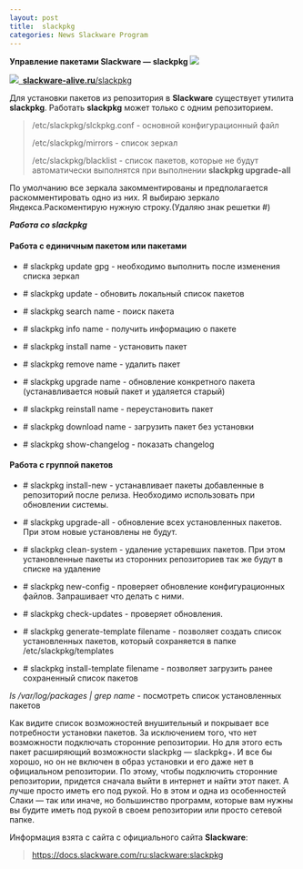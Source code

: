 ```yaml
---
layout: post
title:  slackpkg
categories: News Slackware Program
---
```


**Управление пакетами Slackware — slackpkg 
![](/image/slackpkg-Управление_пакетами_Slackware/Aspose.Words.557949d1-6f47-4a41-8bb5-d632c57d1a81.001.png)**

![](/image/slackpkg-Управление_пакетами_Slackware/Aspose.Words.557949d1-6f47-4a41-8bb5-d632c57d1a81.002.png)[` `**slackware-alive.ru**/slackpkg](https://slackware-alive.ru/slackpkg/)

 Для установки пакетов из репозитория в **Slackware** существует утилита **slackpkg**. Работать 
 **slackpkg** может только с одним репозиторием. 

>/etc/slackpkg/slckpkg.conf - основной конфигурационный файл
>
>/etc/slackpkg/mirrors - список зеркал
>
>/etc/slackpkg/blacklist - список пакетов, которые не будут автоматически выполнятся при 
выполнении **slackpkg upgrade-all** 

По умолчанию все зеркала закомментированы и предполагается раскомментировать одно из них.
Я выбираю зеркало Яндекса.Раскоментирую нужную строку.(Удаляю знак решетки #)

***Работа со slackpkg***

#### Работа с единичным пакетом или пакетами

- \# slackpkg update gpg - необходимо выполнить после изменения списка зеркал

- \# slackpkg update - обновить локальный список пакетов

- \# slackpkg search name - поиск пакета

- \# slackpkg info name - получить информацию о пакете

- \# slackpkg install name - установить пакет

- \# slackpkg remove name - удалить пакет

- \# slackpkg upgrade name - обновление конкретного пакета (устанавливается новый пакет и 
удаляется старый)

- \# slackpkg reinstall name - переустановить пакет

- \# slackpkg download name - загрузить пакет без установки

- \# slackpkg show-changelog - показать changelog

#### Работа с группой пакетов

- \# slackpkg install-new - устанавливает пакеты добавленные в репозиторий после релиза. 
Необходимо использовать при обновлении системы.

- \# slackpkg upgrade-all - обновление всех установленных пакетов. При этом новые установлены не 
будут.

- \# slackpkg clean-system - удаление устаревших пакетов. При этом установленные пакеты из 
сторонних репозиториев так же будут в списке на удаление

- \# slackpkg new-config - проверяет обновление конфигурационных файлов. Запрашивает что делать с 
ними.

- \# slackpkg check-updates - проверяет обновления.

- \# slackpkg generate-template filename - позволяет создать список установленных пакетов, 
который сохраняется в папке /etc/slackpkg/templates

- \# slackpkg install-template filename - позволяет загрузить ранее сохраненный список пакетов

*ls /var/log/packages | grep name* - посмотреть список установленных пакетов

 Как видите список возможностей внушительный и покрывает все потребности установки пакетов. За 
  исключением того, что нет возможности подключать сторонние репозитории. Но для этого есть 
  пакет расширяющий возможности slackpkg — slackpkg+. И все бы хорошо, но он не включен в образ 
  установки и его даже нет в официальном репозитории. По этому, чтобы подключить сторонние 
  репозитории, придется сначала выйти в интернет и найти этот пакет. А лучше просто иметь его 
  под рукой. Но в этом и одна из особенностей Слаки — так или иначе, но большинство программ, 
 которые вам нужны вы будите иметь под рукой в своем репозитории или просто сетевой папке.

Информация взята с сайта с официального сайта **Slackware**:

>https://docs.slackware.com/ru:slackware:slackpkg
